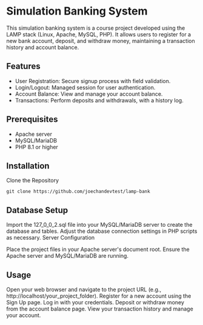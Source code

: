 # Simulation Banking System

This simulation banking system is a course project developed using the LAMP stack (Linux, Apache, MySQL, PHP). It allows users to register for a new bank account, deposit, and withdraw money, maintaining a transaction history and account balance.

## Features
  - User Registration: Secure signup process with field validation.
  - Login/Logout: Managed session for user authentication.
  - Account Balance: View and manage your account balance.
  - Transactions: Perform deposits and withdrawals, with a history log.

## Prerequisites
  - Apache server
  - MySQL/MariaDB
  - PHP 8.1 or higher

## Installation
  Clone the Repository
  ````
git clone https://github.com/joechandevtest/lamp-bank
  ````

## Database Setup

Import the 127_0_0_2.sql file into your MySQL/MariaDB server to create the database and tables.
Adjust the database connection settings in PHP scripts as necessary.
Server Configuration

Place the project files in your Apache server's document root.
Ensure the Apache server and MySQL/MariaDB are running.

## Usage
Open your web browser and navigate to the project URL (e.g., http://localhost/your_project_folder).
Register for a new account using the Sign Up page.
Log in with your credentials.
Deposit or withdraw money from the account balance page.
View your transaction history and manage your account.
